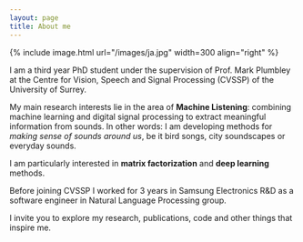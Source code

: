 ```yaml
---
layout: page
title: About me
---
```


{% include image.html url="/images/ja.jpg" width=300 align="right" %}

I am a third year PhD student under the supervision of Prof. Mark Plumbley at the Centre for Vision, Speech and Signal Processing (CVSSP) of the University of Surrey.

My main research interests lie in the area of **Machine Listening**: combining machine learning and digital signal processing to extract meaningful information from sounds. In other words: I am developing methods for *making sense of sounds around us*, be it bird songs, city soundscapes or everyday sounds.

I am particularly interested in **matrix factorization** and **deep learning** methods.

Before joining CVSSP I worked for 3 years in Samsung Electronics R&D as a software engineer in Natural Language Processing group.

I invite you to explore my research, publications, code and other things that inspire me.
